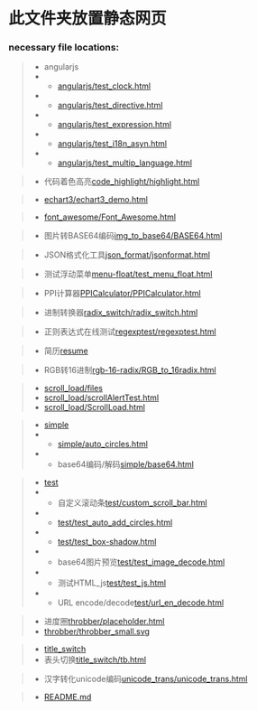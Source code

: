 # 此文件夹放置静态网页

### necessary file locations:

> - angularjs
> - - [angularjs/test_clock.html](angularjs/test_clock.html)
> - - [angularjs/test_directive.html](angularjs/test_directive.html)
> - - [angularjs/test_expression.html](angularjs/test_expression.html)
> - - [angularjs/test_i18n_asyn.html](angularjs/test_i18n_asyn.html)
> - - [angularjs/test_multip_language.html](angularjs/test_multip_language.html)

> - 代码着色高亮[code_highlight/highlight.html](code_highlight/highlight.html)

> - [echart3/echart3_demo.html](echart3/echart3_demo.html)

> - [font_awesome/Font_Awesome.html](font_awesome/Font_Awesome.html)

> - 图片转BASE64编码[img_to_base64/BASE64.html](img_to_base64/BASE64.html)

> - JSON格式化工具[json_format/jsonformat.html](json_format/jsonformat.html)

> - 测试浮动菜单[menu-float/test_menu_float.html](menu-float/test_menu_float.html)

> - PPI计算器[PPICalculator/PPICalculator.html](PPICalculator/PPICalculator.html)

> - 进制转换器[radix_switch/radix_switch.html](radix_switch/radix_switch.html)

> - 正则表达式在线测试[regexptest/regexptest.html](regexptest/regexptest.html)

> - 简历[resume](resume)

> - RGB转16进制[rgb-16-radix/RGB_to_16radix.html](rgb-16-radix/RGB_to_16radix.html)

> - [scroll_load/files](scroll_load/files)
> - [scroll_load/scrollAlertTest.html](scroll_load/scrollAlertTest.html)
> - [scroll_load/ScrollLoad.html](scroll_load/ScrollLoad.html)

> - [simple](simple)
> - - [simple/auto_circles.html](simple/auto_circles.html)
> - - base64编码/解码[simple/base64.html](simple/base64.html)

> - [test](test)
> - - 自定义滚动条[test/custom_scroll_bar.html](test/custom_scroll_bar.html)
> - - [test/test_auto_add_circles.html](test/test_auto_add_circles.html)
> - - [test/test_box-shadow.html](test/test_box-shadow.html)
> - - base64图片预览[test/test_image_decode.html](test/test_image_decode.html)
> - - 测试HTML_js[test/test_js.html](test/test_js.html)
> - - URL encode/decode[test/url_en_decode.html](test/url_en_decode.html)

> - 进度圈[throbber/placeholder.html](throbber/placeholder.html)
> - [throbber/throbber_small.svg](throbber/throbber_small.svg)

> - [title_switch](title_switch)
> - 表头切换[title_switch/tb.html](title_switch/tb.html)

> - 汉字转化unicode编码[unicode_trans/unicode_trans.html](unicode_trans/unicode_trans.html)

> - [README.md](README.md)
